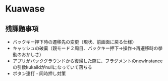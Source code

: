 # Kuawase

## 残課題事項

- バックキー押下時の遷移先の変更（現状、前画面に戻る仕様）
- キャッシュの破棄（親モード２周目、バックキー押下→操作→再遷移時の挙動のおかしさ）
- アプリがバックグラウンドから復帰した際に、フラグメントのnewInstanceの引数kukaiIdがnullになっていて落ちる
- ボタン連打・同時押し対策
